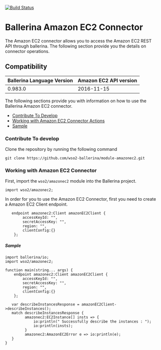 [![Build Status](https://travis-ci.org/wso2-ballerina/module-amazonec2.svg?branch=master)](https://travis-ci.org/wso2-ballerina/module-amazonec2)

# Ballerina Amazon EC2 Connector

The Amazon EC2 connector allows you to access the Amazon EC2 REST API through ballerina.
The following section provide you the details on connector operations.

## Compatibility
| Ballerina Language Version | Amazon EC2 API version  |
| -------------------------- | --------------------   |
| 0.983.0                    | 2016-11-15             |


The following sections provide you with information on how to use the Ballerina Amazon EC2 connector.

- [Contribute To Develop](#contribute-to-develop)
- [Working with Amazon EC2 Connector Actions](#Working-with-Amazon-EC2-Connector)
- [Sample](#sample)

### Contribute To develop

Clone the repository by running the following command 
```shell
git clone https://github.com/wso2-ballerina/module-amazonec2.git
```

### Working with Amazon EC2 Connector

First, import the `wso2/amazonec2` module into the Ballerina project.

```ballerina
import wso2/amazonec2;
```

In order for you to use the Amazon EC2 Connector, first you need to create a Amazon EC2 Client endpoint.

```ballerina
   endpoint amazonec2:Client amazonEC2Client {
        accessKeyId: "",
        secretAccessKey: "",
        region: "",
        clientConfig:{}
    };
```

##### Sample

```ballerina
import ballerina/io;
import wso2/amazonec2;

function main(string... args) {
    endpoint amazonec2:Client amazonEC2Client {
        accessKeyId: "",
        secretAccessKey: "",
        region: "",
        clientConfig:{}
    };

   var describeInstancesResponse = amazonEC2Client->describeInstances();
   match describeInstancesResponse {
         amazonec2:EC2Instance[] insts => {
             io:println(" Successfully describe the instances : ");
             io:println(insts);
         }
         amazonec2:AmazonEC2Error e => io:println(e);
   }
}
```
